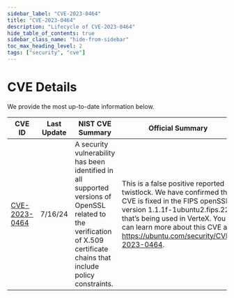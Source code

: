 ```yaml
---
sidebar_label: "CVE-2023-0464"
title: "CVE-2023-0464"
description: "Lifecycle of CVE-2023-0464"
hide_table_of_contents: true
sidebar_class_name: "hide-from-sidebar"
toc_max_heading_level: 2
tags: ["security", "cve"]
---
```


# CVE Details

We provide the most up-to-date information below.

| CVE ID                                                          | Last Update | NIST CVE Summary                                                                                                                                                           | Official Summary                                                                                                                                                                                                                                     | CVE Severity                                          | Status  |
| --------------------------------------------------------------- | ----------- | -------------------------------------------------------------------------------------------------------------------------------------------------------------------------- | ---------------------------------------------------------------------------------------------------------------------------------------------------------------------------------------------------------------------------------------------------- | ----------------------------------------------------- | ------- |
| [CVE-2023-0464](https://nvd.nist.gov/vuln/detail/CVE-2023-0464) | 7/16/24     | A security vulnerability has been identified in all supported versions of OpenSSL related to the verification of X.509 certificate chains that include policy constraints. | This is a false positive reported by twistlock. We have confirmed this CVE is fixed in the FIPS openSSL version 1.1.1f-1ubuntu2.fips.22 that’s being used in VerteX. You can learn more about this CVE at https://ubuntu.com/security/CVE-2023-0464. | [7.5](https://nvd.nist.gov/vuln/detail/CVE-2023-0464) | Ongoing |

